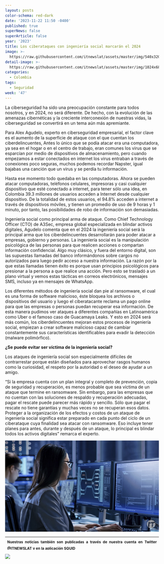```yaml
---
layout: posts
color-schema: red-dark
date: '2023-11-22 11:50 -0400'
published: true
superNews: false
superArticle: false
year: '2023'
title: Los ciberataques con ingeniería social marcarán el 2024
image: >-
  https://raw.githubusercontent.com/itnewslat/assets/master/img/540x320/Security-Center-p.jpg
detail-image: >-
  https://raw.githubusercontent.com/itnewslat/assets/master/img/1024x680/Security-Center-g.jpg
categories:
  - Colombia
tags:
  - Seguridad
week: '47'
---
```

La ciberseguridad ha sido una preocupación constante para todos nosotros, y en 2024, no será diferente. De hecho, con la evolución de las amenazas cibernéticas y la creciente interconexión de nuestras vidas, la ciberseguridad se convertirá en un tema aún más apremiante.

Para Alex Agudelo, experto en ciberseguridad empresarial, el factor clave es el aumento de la superficie de ataque con el que cuentan los ciberdelincuentes, Antes lo único que se podía atacar era una computadora, ya sea en el hogar o en el centro de trabajo, eran comunes los virus que se esparcían por medio de dispositivos de almacenamiento, pero cuando empezamos a estar conectados en internet los virus entraban a través de conexiones poco seguras, muchos podemos recordar Napster, igual bajabas una canción que un virus y se perdía tu información.

Hasta ese momento todo quedaba en las computadoras. Ahora se pueden atacar computadoras, teléfonos celulares, impresoras y casi cualquier dispositivo que esté conectado a internet, para tener sólo una idea, en Colombia 39.3 millones de usuarios acceden a Internet desde cualquier dispositivo. De la totalidad de estos usuarios, el 94.8% acceden a internet a través de dispositivos móviles, y tienen un promedio de uso de 9 horas y 1 minuto, por tanto, las posibilidades de robo de información son demasiadas.

Ingeniería social como principal arma de ataque. Como Chief Technology Officer (CTO) de A3Sec, empresa global especializada en blindar activos digitales, Agudelo comenta que en el 2024 la ingeniería social será la principal arma que los ciberdelincuentes desarrollarán para poder atacar a empresas, gobierno y personas. La ingeniería social es la manipulación psicológica de las personas para que realicen acciones o compartan información confidencial. Algo muy clásico, y fuera del entorno digital, son las supuestas llamadas del banco informándonos sobre cargos no autorizados para luego pedir acceso a nuestra información. La razón por la que estas llamadas tienen éxito es porque usan principios psicológicos para presionar a la persona a que realice una acción. Pero esto se trasladó a un plano virtual y vemos estas tácticas en correos electrónicos, mensajes SMS, incluso ya en mensajes de WhatsApp.

Los diferentes métodos de ingeniería social dan pie al ransomware, el cual es una forma de software malicioso, éste bloquea los archivos o dispositivos del usuario y luego el ciberatacante reclama un pago online para que las empresas o personas puedan recuperar esa información. De esta manera pudimos ver ataques a diferentes compañías en Latinoamérica como Uber o el famoso caso de Guacamaya Leaks. Y esto en 2024 será más común, los ciberdelincuentes mejoran estos procesos de ingeniería social, empiezan a crear software malicioso capaz de cambiar constantemente sus características identificables para evadir la detección (malware polimórfico).

**¿Se puede evitar ser víctima de la ingeniería social?**

Los ataques de ingeniería social son especialmente difíciles de contrarrestar porque están diseñados para aprovechar rasgos humanos como la curiosidad, el respeto por la autoridad o el deseo de ayudar a un amigo.

“Si la empresa cuenta con un plan integral y completo de prevención, copia de seguridad y recuperación, es menos probable que sea víctima de un ataque que termine en ransomware. Sin embargo, para las empresas que no cuentan con las soluciones de respaldo y recuperación adecuadas, pagar el rescate puede parecer más rápido y sencillo. Sólo que pagar el rescate no tiene garantías y muchas veces no se recuperan esos datos. Proteger a la organización de los efectos y costos de un ataque de ingeniería social significa estar preparado en cada punto del ciclo de un ciberataque cuya finalidad sea atacar con ransomware. Eso incluye tener planes para antes, durante y después de un ataque, lo principal es blindar todos los activos digitales” remarca el experto.

![](https://raw.githubusercontent.com/itnewslat/assets/master/img/540x320/Security-Center-p.jpg)

<table style="height: 42px;" width="569">
<tbody>
<tr>
<td style="text-align: justify;"><sub><strong>Nuestras noticias también son publicadas a través de nuestra cuenta en Twitter <a href="https://twitter.com/itnewslat?lang=es">@ITNEWSLAT</a> y en la aplicación <a href="https://squidapp.co/en/">SQUID</a></strong></sub></td>
</tr>
</tbody>
</table>

<img src="https://tracker.metricool.com/c3po.jpg?hash=56f88a41e39ab42c063cc51676587a04"/>